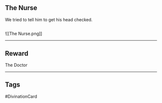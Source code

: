 ## The Nurse
We tried to tell him to get his head checked.
## 
![[The Nurse.png]]

---
## Reward
The Doctor

---
## Tags
#DivinationCard